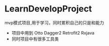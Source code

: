 # LearnDevelopProject
mvp模式项目,用于学习，同时累积自己的只是和能力

* 项目中用到  Otto   Dagger2  Retrofit2   Rxjava
* 同时项目中有很多工具类

